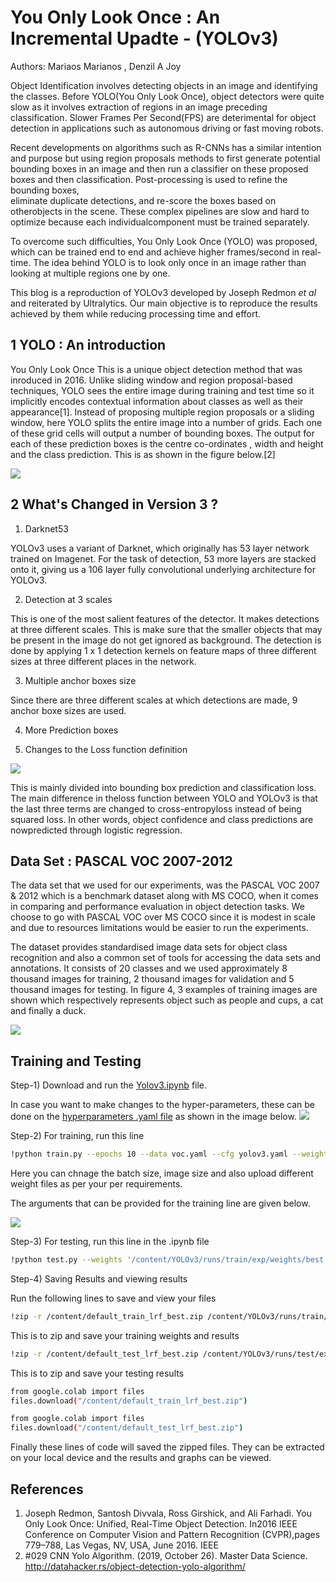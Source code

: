 # You Only Look Once : An Incremental Upadte -  (YOLOv3)

Authors: Mariaos Marianos , Denzil A Joy

Object Identification involves detecting objects in an image and identifying the classes. Before YOLO(You Only Look Once), object detectors were quite
slow as it involves extraction of regions in an image preceding classification. Slower Frames Per Second(FPS) are deterimental for object detection in applications 
such as autonomous driving or fast moving robots.

 Recent  developments  on  algorithms  such  as  R-CNNs  has  a  similar  intention and purpose but using region proposals methods to first generate potential 
 bounding boxes in an image and then run a classifier on these proposed boxes and then classification. Post-processing is used to refine the bounding boxes,  
 eliminate duplicate detections,  and re-score the boxes based on otherobjects in the scene.  These complex pipelines are slow and hard to optimize because each 
 individualcomponent must be trained separately.
 
 To overcome such difficulties, You Only Look Once (YOLO) was proposed, which can be trained end to end and achieve higher frames/second in real-time. The idea 
 behind YOLO is to look only once in an image rather than looking at multiple regions one by one.
 
 This blog is a reproduction of YOLOv3 developed by Joseph Redmon *et al* and reiterated by Ultralytics. Our main objective is to reproduce the results achieved by 
 them while reducing processing time and effort. 
 
 ## 1 YOLO : An introduction
 
 You Only Look Once 
 This is a unique object detection method that was inroduced in 2016. Unlike sliding window and region proposal-based techniques, YOLO sees the entire image
during training and test time so it implicitly encodes contextual information about classes as well as their appearance[1]. Instead of proposing multiple region proposals or a sliding window, here YOLO splits the entire image into a number of grids. Each one of these grid cells will output a number of bounding boxes. The output for each of these prediction boxes is the centre co-ordinates , width and height and the class prediction. This is as shown in the figure below.[2]  

![](http://media5.datahacker.rs/2018/11/slkskssadaw.png)

## 2 What's Changed in Version 3 ?

1) Darknet53 
 
YOLOv3 uses a variant of Darknet, which originally has 53 layer network trained on Imagenet. For the task of detection, 53 more layers are stacked onto it, giving us a 106 layer fully convolutional underlying architecture for YOLOv3.
 
2) Detection at 3 scales

This is one of the most salient features of the detector. It makes detections at three different scales. This is make sure that the smaller objects that may be present in the image do not get ignored as background. The detection is done by applying 1 x 1 detection kernels on feature maps of three different sizes at three different places in the network.

3) Multiple anchor boxes size

Since there are three different scales at which detections are made, 9 anchor boxe sizes are used.

4) More Prediction boxes

5) Changes to the Loss function definition

![](https://i.ibb.co/Mns4J3n/loss-func-yolo.png)

This is mainly divided into bounding box prediction and classification loss.  The main difference in theloss function between YOLO and YOLOv3 is that the last three terms are changed to cross-entropyloss  instead  of  being  squared  loss.   In  other  words,  object  confidence  and  class  predictions  are  nowpredicted through logistic regression.

## Data Set : PASCAL VOC 2007-2012

The data set that we used for our experiments, was the PASCAL VOC 2007 & 2012 which is a
benchmark dataset along with MS COCO, when it comes in comparing and performance evaluation
in object detection tasks. We choose to go with PASCAL VOC over MS COCO since it is modest in
scale and due to resources limitations would be easier to run the experiments.

The dataset provides standardised image data sets for object class recognition and also a common set
of tools for accessing the data sets and annotations. It consists of 20 classes and we used approximately
8 thousand images for training, 2 thousand images for validation and 5 thousand images for testing. In
figure 4, 3 examples of training images are shown which respectively represents object such as people
and cups, a cat and finally a duck.

![](https://www.researchgate.net/profile/Cees-Snoek/publication/251705574/figure/fig2/AS:667713294848008@1536206663695/Object-categories-of-the-PASCAL-VOC-Challenge-2007.png)

## Training and Testing

Step-1) Download and run the [Yolov3.ipynb](https://github.com/djoy4/YOLOv3/blob/main/Yolov3.ipynb) file. 

In case you want to make changes to the hyper-parameters, these can be done on the [hyperparameters .yaml file](https://github.com/djoy4/YOLOv3/blob/main/data/hyp.scratch.yaml) as shown in the image below. 
![](https://i.ibb.co/XjKRvwD/hyper-chnage-git.png)

Step-2) For training, run this line 

```bash
!python train.py --epochs 10 --data voc.yaml --cfg yolov3.yaml --weights 'yolov3.pt' --batch-size 64 --noautoanchor --img-size 256
```

Here you can chnage the batch size, image size and also upload different weight files as per your per requirements. 

The arguments that can be provided for the training line are given below.

![](https://i.ibb.co/5T0K5MH/arg-yolov3.png)

Step-3) For testing, run this line in the .ipynb file

```bash
!python test.py --weights '/content/YOLOv3/runs/train/exp/weights/best.pt' --data voc.yaml --img-size 256 --batch-size 64 --task test
```

Step-4) Saving Results and viewing results

Run the following lines to save and view your files

```bash
!zip -r /content/default_train_lrf_best.zip /content/YOLOv3/runs/train/exp
```

This is to zip and save your training weights and results

```bash
!zip -r /content/default_test_lrf_best.zip /content/YOLOv3/runs/test/exp
```

This is to zip and save your testing results


```bash
from google.colab import files
files.download("/content/default_train_lrf_best.zip")
```

```bash
from google.colab import files
files.download("/content/default_test_lrf_best.zip")
```

Finally these lines of code will saved the zipped files. They can be extracted on your local device and the results and graphs can be viewed.


## References
1. Joseph Redmon, Santosh Divvala, Ross Girshick, and Ali Farhadi. You Only Look Once: Unified, Real-Time Object Detection. In2016 IEEE Conference on Computer Vision and Pattern Recognition (CVPR),pages 779–788, Las Vegas, NV, USA, June 2016. IEEE 
2. #029 CNN Yolo Algorithm. (2019, October 26). Master Data Science. http://datahacker.rs/object-detection-yolo-algorithm/
